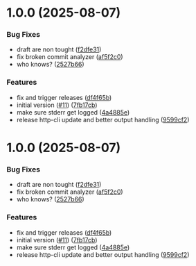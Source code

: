 # 1.0.0 (2025-08-07)


### Bug Fixes

* draft are non tought ([f2dfe31](https://github.com/ql4b/lambda-shell-runtime/commit/f2dfe31ba78b54ad645efe89fe85058ddab14387))
* fix broken commit analyzer ([af5f2c0](https://github.com/ql4b/lambda-shell-runtime/commit/af5f2c0fb0c657d5160edfad39c9c7b30d8f14be))
* who knows? ([2527b66](https://github.com/ql4b/lambda-shell-runtime/commit/2527b66e6f872ddf6210379a62b8bb079e814b59))


### Features

* fix and trigger releases ([df4f65b](https://github.com/ql4b/lambda-shell-runtime/commit/df4f65b28f6d7ee3f89713a08cb61aff25fb9cff))
* initial version ([#11](https://github.com/ql4b/lambda-shell-runtime/issues/11)) ([7fb17cb](https://github.com/ql4b/lambda-shell-runtime/commit/7fb17cb7316db9c93b3c1ee237af723c610fb740))
* make sure stderr get logged ([4a4885e](https://github.com/ql4b/lambda-shell-runtime/commit/4a4885ea33b31589ab20043532bd930edb7412b7))
* release http-cli update and better output handling ([9599cf2](https://github.com/ql4b/lambda-shell-runtime/commit/9599cf202fdfe27ad13667e39f24053884db86da))

# 1.0.0 (2025-08-07)


### Bug Fixes

* draft are non tought ([f2dfe31](https://github.com/ql4b/lambda-shell-runtime/commit/f2dfe31ba78b54ad645efe89fe85058ddab14387))
* fix broken commit analyzer ([af5f2c0](https://github.com/ql4b/lambda-shell-runtime/commit/af5f2c0fb0c657d5160edfad39c9c7b30d8f14be))
* who knows? ([2527b66](https://github.com/ql4b/lambda-shell-runtime/commit/2527b66e6f872ddf6210379a62b8bb079e814b59))


### Features

* fix and trigger releases ([df4f65b](https://github.com/ql4b/lambda-shell-runtime/commit/df4f65b28f6d7ee3f89713a08cb61aff25fb9cff))
* initial version ([#11](https://github.com/ql4b/lambda-shell-runtime/issues/11)) ([7fb17cb](https://github.com/ql4b/lambda-shell-runtime/commit/7fb17cb7316db9c93b3c1ee237af723c610fb740))
* make sure stderr get logged ([4a4885e](https://github.com/ql4b/lambda-shell-runtime/commit/4a4885ea33b31589ab20043532bd930edb7412b7))
* release http-cli update and better output handling ([9599cf2](https://github.com/ql4b/lambda-shell-runtime/commit/9599cf202fdfe27ad13667e39f24053884db86da))
